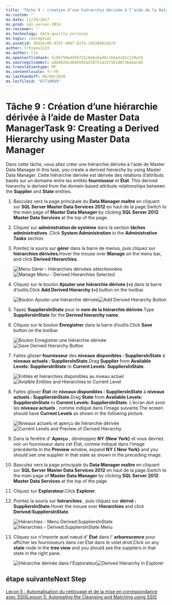 ```yaml
---
title: 'Tâche 9 : création d’une hiérarchie dérivée à l’aide de la Data Manager Master | Microsoft Docs'
ms.custom: ''
ms.date: 12/29/2017
ms.prod: sql-server-2014
ms.reviewer: ''
ms.technology: data-quality-services
ms.topic: conceptual
ms.assetid: 3bd2ec05-933f-4947-b1fe-c9226961eb7d
author: lrtoyou1223
ms.author: lle
ms.openlocfilehash: 5c85750e4556722c6e6a5edbccb4a3c82c119a74
ms.sourcegitcommit: ad4d92dce894592a259721a1571b1d8736abacdb
ms.translationtype: MT
ms.contentlocale: fr-FR
ms.lasthandoff: 08/04/2020
ms.locfileid: "87710039"
---
```

# <a name="task-9-creating-a-derived-hierarchy-using-master-data-manager"></a><span data-ttu-id="20dcb-102">Tâche 9 : Création d’une hiérarchie dérivée à l’aide de Master Data Manager</span><span class="sxs-lookup"><span data-stu-id="20dcb-102">Task 9: Creating a Derived Hierarchy using Master Data Manager</span></span>
  <span data-ttu-id="20dcb-103">Dans cette tâche, vous allez créer une hiérarchie dérivée à l'aide de Master Data Manager.</span><span class="sxs-lookup"><span data-stu-id="20dcb-103">In this task, you create a derived hierarchy by using Master Data Manager.</span></span> <span data-ttu-id="20dcb-104">Cette hiérarchie dérivée est dérivée des relations d’attributs basés sur un domaine entre les entités **fournisseur** et **État** .</span><span class="sxs-lookup"><span data-stu-id="20dcb-104">This derived hierarchy is derived from the domain-based attribute relationships between the **Supplier** and **State** entities.</span></span>  
  
1.  <span data-ttu-id="20dcb-105">Basculez vers la page principale du **Data Manager maître** en cliquant sur **SQL Server Master Data Services 2012** en haut de la page.</span><span class="sxs-lookup"><span data-stu-id="20dcb-105">Switch to the main page of **Master Data Manager** by clicking **SQL Server 2012 Master Data Services** at the top of the page.</span></span>  
  
2.  <span data-ttu-id="20dcb-106">Cliquez sur **administration de système** dans la section **tâches administratives** .</span><span class="sxs-lookup"><span data-stu-id="20dcb-106">Click **System Administration** in the **Administrative Tasks** section.</span></span>  
  
3.  <span data-ttu-id="20dcb-107">Pointez la souris sur **gérer** dans la barre de menus, puis cliquez sur **hiérarchies dérivées**.</span><span class="sxs-lookup"><span data-stu-id="20dcb-107">Hover the mouse over **Manage** on the menu bar, and click **Derived Hierarchies**.</span></span>  
  
     <span data-ttu-id="20dcb-108">![Menu Gérer - Hiérarchies dérivées sélectionnées](../../2014/tutorials/media/et-creatingaderivedhierarchyusingmdm-01.jpg "Menu Gérer - Hiérarchies dérivées sélectionnées")</span><span class="sxs-lookup"><span data-stu-id="20dcb-108">![Manage Menu - Derived Hierarchies Selected](../../2014/tutorials/media/et-creatingaderivedhierarchyusingmdm-01.jpg "Manage Menu - Derived Hierarchies Selected")</span></span>  
  
4.  <span data-ttu-id="20dcb-109">Cliquez sur le bouton **Ajouter une hiérarchie dérivée (+)** dans la barre d’outils.</span><span class="sxs-lookup"><span data-stu-id="20dcb-109">Click **Add Derived Hierarchy (+)** button on the toolbar.</span></span>  
  
     <span data-ttu-id="20dcb-110">![Bouton Ajouter une hiérarchie dérivée](../../2014/tutorials/media/et-creatingaderivedhierarchyusingmdm-02.jpg "Bouton Ajouter une hiérarchie dérivée")</span><span class="sxs-lookup"><span data-stu-id="20dcb-110">![Add Derived Hierarchy Button](../../2014/tutorials/media/et-creatingaderivedhierarchyusingmdm-02.jpg "Add Derived Hierarchy Button")</span></span>  
  
5.  <span data-ttu-id="20dcb-111">Tapez **SuppliersInState** pour le **nom de la hiérarchie dérivée**.</span><span class="sxs-lookup"><span data-stu-id="20dcb-111">Type **SuppliersInState** for the **Derived hierarchy name**.</span></span>  
  
6.  <span data-ttu-id="20dcb-112">Cliquez sur le bouton **Enregistrer** dans la barre d’outils.</span><span class="sxs-lookup"><span data-stu-id="20dcb-112">Click **Save** button on the toolbar.</span></span>  
  
     <span data-ttu-id="20dcb-113">![Bouton Enregistrer une hiérarchie dérivée](../../2014/tutorials/media/et-creatingaderivedhierarchyusingmdm-03.jpg "Bouton Enregistrer une hiérarchie dérivée")</span><span class="sxs-lookup"><span data-stu-id="20dcb-113">![Save Derived Hierarchy Button](../../2014/tutorials/media/et-creatingaderivedhierarchyusingmdm-03.jpg "Save Derived Hierarchy Button")</span></span>  
  
7.  <span data-ttu-id="20dcb-114">Faites glisser **fournisseur** des **niveaux disponibles : SuppliersInState** à **niveaux actuels : SuppliersInState**.</span><span class="sxs-lookup"><span data-stu-id="20dcb-114">Drag **Supplier** from **Available Levels: SuppliersInState** to **Current Levels: SuppliersInState**.</span></span>  
  
     <span data-ttu-id="20dcb-115">![Entités et hiérarchies disponibles au niveau actuel](../../2014/tutorials/media/et-creatingaderivedhierarchyusingmdm-04.jpg "Entités et hiérarchies disponibles au niveau actuel")</span><span class="sxs-lookup"><span data-stu-id="20dcb-115">![Avialble Entities and Hierarchies to Current Level](../../2014/tutorials/media/et-creatingaderivedhierarchyusingmdm-04.jpg "Avialble Entities and Hierarchies to Current Level")</span></span>  
  
8.  <span data-ttu-id="20dcb-116">Faites glisser **État** de **niveaux disponibles : SuppliersInState** à **niveaux actuels : SuppliersInState**.</span><span class="sxs-lookup"><span data-stu-id="20dcb-116">Drag **State** from **Available Levels: SuppliersInState** to **Current Levels: SuppliersInState**.</span></span> <span data-ttu-id="20dcb-117">L’écran doit avoir les **niveaux actuels** , comme indiqué dans l’image suivante.</span><span class="sxs-lookup"><span data-stu-id="20dcb-117">The screen should have **Current Levels** as shown in the following picture.</span></span>  
  
     <span data-ttu-id="20dcb-118">![Niveaux actuels et aperçu de hiérarchie dérivée](../../2014/tutorials/media/et-creatingaderivedhierarchyusingmdm-05.jpg "Niveaux actuels et aperçu de hiérarchie dérivée")</span><span class="sxs-lookup"><span data-stu-id="20dcb-118">![Current Levels and Preview of Derived Hierarchy](../../2014/tutorials/media/et-creatingaderivedhierarchyusingmdm-05.jpg "Current Levels and Preview of Derived Hierarchy")</span></span>  
  
9. <span data-ttu-id="20dcb-119">Dans la fenêtre d' **Aperçu** , développez **NY {New York}** et vous devriez voir un fournisseur dans cet État, comme indiqué dans l’image précédente.</span><span class="sxs-lookup"><span data-stu-id="20dcb-119">In the **Preview** window, expand **NY { New York}** and you should see one supplier in that state as shown in the preceding image.</span></span>  
  
10. <span data-ttu-id="20dcb-120">Basculez vers la page principale du **Data Manager maître** en cliquant sur **SQL Server Master Data Services 2012** en haut de la page.</span><span class="sxs-lookup"><span data-stu-id="20dcb-120">Switch to the main page of **Master Data Manager** by clicking **SQL Server 2012 Master Data Services** at the top of the page.</span></span>  
  
11. <span data-ttu-id="20dcb-121">Cliquez sur **Explorateur**.</span><span class="sxs-lookup"><span data-stu-id="20dcb-121">Click **Explorer**.</span></span>  
  
12. <span data-ttu-id="20dcb-122">Pointez la souris sur **hiérarchies** , puis cliquez sur **dérivé : SuppliersInState**.</span><span class="sxs-lookup"><span data-stu-id="20dcb-122">Hover the mouse over **Hierarchies** and click **Derived:SuppliersInState**.</span></span>  
  
     <span data-ttu-id="20dcb-123">![Hiérarchies - Menu Derived:SuppliersInState](../../2014/tutorials/media/et-creatingaderivedhierarchyusingmdm-06.jpg "Hiérarchies - Menu Derived:SuppliersInState")</span><span class="sxs-lookup"><span data-stu-id="20dcb-123">![Hierarchies - Derived:SuppliersInState Menu](../../2014/tutorials/media/et-creatingaderivedhierarchyusingmdm-06.jpg "Hierarchies - Derived:SuppliersInState Menu")</span></span>  
  
13. <span data-ttu-id="20dcb-124">Cliquez sur n’importe quel nœud d' **État** dans l' **arborescence** pour afficher les fournisseurs dans cet État dans le volet droit.</span><span class="sxs-lookup"><span data-stu-id="20dcb-124">Click on any **state** node in the **tree view** and you should see the suppliers in that state in the right pane.</span></span>  
  
     <span data-ttu-id="20dcb-125">![Hiérarchie dérivée dans l'Explorateur](../../2014/tutorials/media/et-creatingaderivedhierarchyusingmdm-07.jpg "Hiérarchie dérivée dans l'Explorateur")</span><span class="sxs-lookup"><span data-stu-id="20dcb-125">![Derived Hierarchy in Explorer](../../2014/tutorials/media/et-creatingaderivedhierarchyusingmdm-07.jpg "Derived Hierarchy in Explorer")</span></span>  
  
## <a name="next-step"></a><span data-ttu-id="20dcb-126">étape suivante</span><span class="sxs-lookup"><span data-stu-id="20dcb-126">Next Step</span></span>  
 [<span data-ttu-id="20dcb-127">Leçon 5 : Automatisation du nettoyage et de la mise en correspondance avec SSIS</span><span class="sxs-lookup"><span data-stu-id="20dcb-127">Lesson 5: Automating the Cleansing and Matching using SSIS</span></span>](../../2014/tutorials/lesson-5-automating-the-cleansing-and-matching-using-ssis.md)  
  
  
